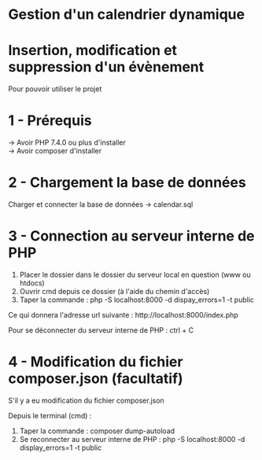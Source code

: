 # Gestion d'un calendrier dynamique
# Insertion, modification et suppression d'un évènement

Pour pouvoir utiliser le projet

# 1 - Prérequis
-> Avoir PHP 7.4.0 ou plus d'installer<br>
-> Avoir composer d'installer

# 2 - Chargement la base de données 
Charger et connecter la base de données -> calendar.sql

# 3 - Connection au serveur interne de PHP
1) Placer le dossier dans le dossier du serveur local en question (www ou htdocs)
2) Ouvrir cmd depuis ce dossier (à l'aide du chemin d'accès)
3) Taper la commande : php -S localhost:8000 -d dispay_errors=1 -t public

Ce qui donnera l'adresse url suivante : http://localhost:8000/index.php

Pour se déconnecter du serveur interne de PHP : ctrl + C

# 4 - Modification du fichier composer.json (facultatif)
S'il y a eu modification du fichier composer.json

Depuis le terminal (cmd) :
1) Taper la commande : composer dump-autoload
3) Se reconnecter au serveur interne de PHP : php -S localhost:8000 -d display_errors=1 -t public
